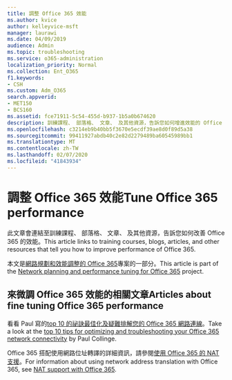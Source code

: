 ```yaml
---
title: 調整 Office 365 效能
ms.author: kvice
author: kelleyvice-msft
manager: laurawi
ms.date: 04/09/2019
audience: Admin
ms.topic: troubleshooting
ms.service: o365-administration
localization_priority: Normal
ms.collection: Ent_O365
f1.keywords:
- CSH
ms.custom: Adm_O365
search.appverid:
- MET150
- BCS160
ms.assetid: fce71911-5c54-455d-b937-1b5a0b674620
description: 訓練課程、 部落格、 文章、 及其他資源，告訴您如何增進效能的 Office 365 的連結。
ms.openlocfilehash: c3214eb9b40bb5f3670e5ecdf39ae8d0f89d5a38
ms.sourcegitcommit: 99411927abdb40c2e82d2279489ba60545989bb1
ms.translationtype: MT
ms.contentlocale: zh-TW
ms.lasthandoff: 02/07/2020
ms.locfileid: "41843934"
---
```

# <a name="tune-office-365-performance"></a><span data-ttu-id="2268d-103">調整 Office 365 效能</span><span class="sxs-lookup"><span data-stu-id="2268d-103">Tune Office 365 performance</span></span>

<span data-ttu-id="2268d-104">此文章會連結至訓練課程、 部落格、 文章、 及其他資源，告訴您如何改善 Office 365 的效能。</span><span class="sxs-lookup"><span data-stu-id="2268d-104">This article links to training courses, blogs, articles, and other resources that tell you how to improve performance of Office 365.</span></span>
  
<span data-ttu-id="2268d-105">本文是[網路規劃和效能調整的 Office 365](https://aka.ms/tune)專案的一部分。</span><span class="sxs-lookup"><span data-stu-id="2268d-105">This article is part of the [Network planning and performance tuning for Office 365](https://aka.ms/tune) project.</span></span>
   
## <a name="articles-about-fine-tuning-office-365-performance"></a><span data-ttu-id="2268d-106">來微調 Office 365 效能的相關文章</span><span class="sxs-lookup"><span data-stu-id="2268d-106">Articles about fine tuning Office 365 performance</span></span>

<span data-ttu-id="2268d-107">看看 Paul 寫的[top 10 的祕訣最佳化及疑難排解您的 Office 365 網路連線](https://blogs.technet.com/b/onthewire/archive/2014/06/18/top-10-tips-for-optimising-amp-troubleshooting-your-office-365-network-connectivity.aspx)。</span><span class="sxs-lookup"><span data-stu-id="2268d-107">Take a look at the [top 10 tips for optimizing and troubleshooting your Office 365 network connectivity](https://blogs.technet.com/b/onthewire/archive/2014/06/18/top-10-tips-for-optimising-amp-troubleshooting-your-office-365-network-connectivity.aspx) by Paul Collinge.</span></span> 
  
<span data-ttu-id="2268d-108">Office 365 搭配使用網路位址轉譯的詳細資訊，請參閱[使用 Office 365 的 NAT 支援](nat-support-with-office-365.md)。</span><span class="sxs-lookup"><span data-stu-id="2268d-108">For information about using network address translation with Office 365, see [NAT support with Office 365](nat-support-with-office-365.md).</span></span>
  

